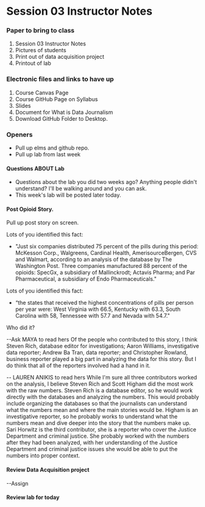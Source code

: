 # Session 03 Instructor Notes

### Paper to bring to class

1. Session 03 Instructor Notes
2. Pictures of students
3. Print out of data acquisition project
4. Printout of lab

### Electronic files and links to have up
1. Course Canvas Page
2. Course GitHub Page on Syllabus
3. Slides
4. Document for What is Data Journalism
5. Download GitHub Folder to Desktop.

### Openers

* Pull up elms and github repo.
* Pull up lab from last week


#### Questions ABOUT Lab
* Questions about the lab you did two weeks ago? Anything people didn't understand? I'll be walking around and you can ask.  
* This week's lab will be posted later today.

#### Post Opioid Story.

Pull up post story on screen.

Lots of you identified this fact:
* "Just six companies distributed 75 percent of the pills during this period: McKesson Corp., Walgreens, Cardinal Health, AmerisourceBergen, CVS and Walmart, according to an analysis of the database by The Washington Post. Three companies manufactured 88 percent of the opioids: SpecGx, a subsidiary of Mallinckrodt; Actavis Pharma; and Par Pharmaceutical, a subsidiary of Endo Pharmaceuticals."

Lots of you identified this fact:
* “the states that received the highest concentrations of pills per person per year were: West Virginia with 66.5, Kentucky with 63.3, South Carolina with 58, Tennessee with 57.7 and Nevada with 54.7."

Who did it?

--Ask MAYA to read hers
Of the people who contributed to this story, I think Steven Rich, database editor for investigations; Aaron Williams, investigative data reporter; Andrew Ba Tran, data reporter; and Christopher Rowland, business reporter played a big part in analyzing the data for this story. But I do think that all of the reporters involved had a hand in it.

-- LAUREN ANIKIS to read hers
While I'm sure all three contributors worked on the analysis, I believe Steven Rich and Scott Higham did the most work with the raw numbers.  Steven Rich is a database editor, so he would work directly with the databases and analyzing the numbers.  This would probably include organizing the databases so that the journalists can understand what the numbers mean and where the main stories would be.  Higham is an investigative reporter, so he probably works to understand what the numbers mean and dive deeper into the story that the numbers make up.  Sari Horwitz is the third contributor, she is a reporter who cover the Justice Department and criminal justice.  She probably worked with the numbers after they had been analyzed, with her understanding of the Justice Department and criminal justice issues she would be able to put the numbers into proper context.

#### Review Data Acquisition project
--Assign

#### Review lab for today
